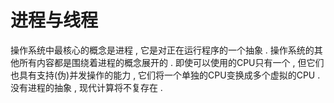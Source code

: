 # 进程与线程

操作系统中最核心的概念是进程 , 它是对正在运行程序的一个抽象 . 操作系统的其他所有内容都是围绕着进程的概念展开的 . 即使可以使用的CPU只有一个 , 但它们也具有支持\(伪\)并发操作的能力 , 它们将一个单独的CPU变换成多个虚拟的CPU . 没有进程的抽象 , 现代计算将不复存在 . 



